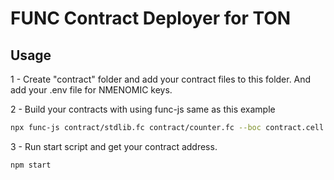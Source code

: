 # FUNC Contract Deployer for TON

## Usage

1 - Create "contract" folder and add your contract files to this folder. And add your .env file for NMENOMIC keys.

2 - Build your contracts with using func-js same as this example

```bash
npx func-js contract/stdlib.fc contract/counter.fc --boc contract.cell
```
3 - Run start script and get your contract address.

```bash
npm start
```

